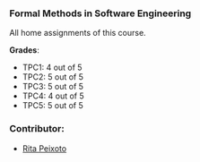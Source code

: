 ###  Formal Methods in Software Engineering

All home assignments of this course.

**Grades**:
- TPC1: 4 out of 5
- TPC2: 5 out of 5
- TPC3: 5 out of 5
- TPC4: 4 out of 5
- TPC5: 5 out of 5

### Contributor:
- [Rita Peixoto](https://github.com/rita-peixoto)

